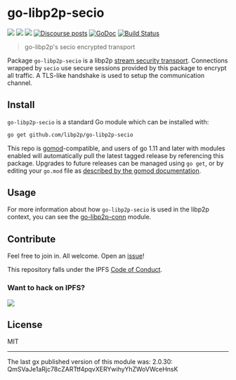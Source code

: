 # go-libp2p-secio

[![](https://img.shields.io/badge/made%20by-Protocol%20Labs-blue.svg?style=flat-square)](https://protocol.ai)
[![](https://img.shields.io/badge/project-libp2p-yellow.svg?style=flat-square)](https://libp2p.io/)
[![](https://img.shields.io/badge/freenode-%23libp2p-yellow.svg?style=flat-square)](http://webchat.freenode.net/?channels=%23libp2p)
[![Discourse posts](https://img.shields.io/discourse/https/discuss.libp2p.io/posts.svg)](https://discuss.libp2p.io)
[![GoDoc](https://godoc.org/github.com/libp2p/go-libp2p-secio?status.svg)](https://godoc.org/github.com/libp2p/go-libp2p-secio)
[![Build Status](https://travis-ci.org/libp2p/go-libp2p-secio.svg?branch=master)](https://travis-ci.org/libp2p/go-libp2p-secio)

> go-libp2p's secio encrypted transport

Package `go-libp2p-secio` is a libp2p [stream security transport](https://github.com/libp2p/go-stream-security). Connections wrapped by `secio` use secure sessions provided by this package to encrypt all traffic. A TLS-like handshake is used to setup the communication channel.

## Install

`go-libp2p-secio` is a standard Go module which can be installed with:

```sh
go get github.com/libp2p/go-libp2p-secio
```

This repo is [gomod](https://github.com/golang/go/wiki/Modules)-compatible, and users of
go 1.11 and later with modules enabled will automatically pull the latest tagged release
by referencing this package. Upgrades to future releases can be managed using `go get`,
or by editing your `go.mod` file as [described by the gomod documentation](https://github.com/golang/go/wiki/Modules#how-to-upgrade-and-downgrade-dependencies).

## Usage

For more information about how `go-libp2p-secio` is used in the libp2p context, you can see the [go-libp2p-conn](https://github.com/libp2p/go-libp2p-conn) module.

## Contribute

Feel free to join in. All welcome. Open an [issue](https://github.com/libp2p/go-libp2p-secio/issues)!

This repository falls under the IPFS [Code of Conduct](https://github.com/libp2p/community/blob/master/code-of-conduct.md).

### Want to hack on IPFS?

[![](https://cdn.rawgit.com/jbenet/contribute-ipfs-gif/master/img/contribute.gif)](https://github.com/ipfs/community/blob/master/contributing.md)

## License

MIT

---

The last gx published version of this module was: 2.0.30: QmSVaJe1aRjc78cZARTtf4pqvXERYwihyYhZWoVWceHnsK
